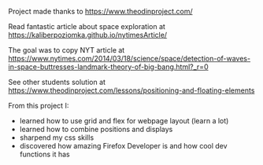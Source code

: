 Project made thanks to https://www.theodinproject.com/

Read fantastic article about space exploration at https://kaliberpoziomka.github.io/nytimesArticle/

The goal was to copy NYT article at 
https://www.nytimes.com/2014/03/18/science/space/detection-of-waves-in-space-buttresses-landmark-theory-of-big-bang.html?_r=0

See other students solution at https://www.theodinproject.com/lessons/positioning-and-floating-elements

From this project I:
- learned how to use grid and flex for webpage layout (learn a lot)
- learned how to combine positions and displays
- sharpend my css skills
- discovered how amazing Firefox Developer is and how cool dev functions it has
